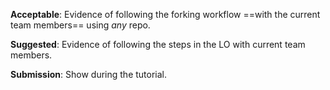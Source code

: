 <panel type="danger" header="**`W5.1` Can follow Forking Workflow** :star:" no-close>

<panel type="danger" header="`W5.1a` Can explain forking workflow :star:" expandable>
  <include src="../../book/revisionControl/forkingWorkflow/full.md" />
</panel>

<panel type="warning" header="`W5.1b` Can follow Forking Workflow :star::star:" >
  <include src="../../book/gitAndGithub/forkingWorkflow/full.md" />
  <panel header=":dart: Evidence" expanded>

**Acceptable**: Evidence of following the forking workflow ==with the current team members== using _any_ repo.

**Suggested**: Evidence of following the steps in the LO with current team members.

**Submission**: Show during the tutorial.

  </panel>
</panel>

<panel type="success" header="`W5.1c` Can explain DRCS vs CRCS :star::star::star::star:" >
  <include src="../../book/revisionControl/drcsVsCrcs/full.md" />
</panel>

<panel type="success" header="`W5.1d` Can explain feature branch flow :star::star::star::star:" >
  <include src="../../book/revisionControl/featureBranchFlow/full.md" />
</panel>

<panel type="success" header="`W5.1e` Can explain centralised flow :star::star::star::star:" >
  <include src="../../book/revisionControl/centralizedFlow/full.md" />
</panel>

</panel>
